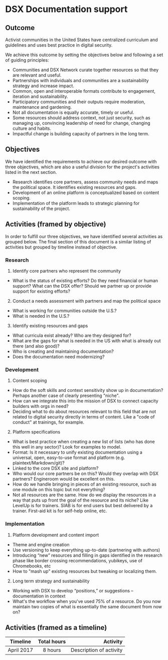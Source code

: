 # DSX Documentation support 

## Outcome

Activist communities in the United States have centralized curriculum and guidelines and uses best practice in digital security.

We achieve this outcome by setting the objectives below and following a set of guiding principles:

 * Communities and DSX Network curate together resources so that they are relevant and useful.
 * Partnerships with individuals and communities are a sustainability strategy and increase impact.
 * Common, open and interoperable formats contribute to engagement, iteration and sustainability.
 * Participatory communities and their outputs require moderation, maintenance and gardening.
 * Not all documentation is equally accurate, timely or useful.
 * Some resources should address context, not just security, such as managing up, convincing leadership of need for change, changing culture and habits.
 * Impactful change is building capacity of partners in the long term.

## Objectives

We have identified the requirements to achieve our desired outcome with three objectives, which are also a useful division for the project's activities listed in the next section.

 * Research identifies core partners, assess community needs and maps the political space. It identifies existing resources and gaps.
 * Development of an online platform is conceptualized based on content scoping.
 * Implementation of the platform leads to strategic planning for sustainability of the project.

## Activities (framed by objective)

In order to fulfill our three objectives, we have identified several activities as grouped below. The final section of this document is a similar listing of activities but grouped by timeline instead of objective.

### Research

1. Identify core partners who represent the community

  * What is the status of existing efforts? Do they need financial or human support? What can the DSX offer? Should we partner up or provide support for existing efforts?

2. Conduct a needs assessment with partners and map the political space

  * What is working for communities outside the U.S.?
  * What is needed in the U.S.?

3. Identify existing resources and gaps

  * What curricula exist already? Who are they designed for?
  * What are the gaps for what is needed in the US with what is already out there (and also good)?
  * Who is creating and maintaining documentation?
  * Does the documentation need modernizing?

### Development

1. Content scoping

  * How do the soft skills and context sensitivity show up in documentation? Perhaps another case of clearly presenting "niche".
  * How can we integrate this into the mission of DSX to connect capacity builders with orgs in need?
  * Deciding what to do about resources relevant to this field that are not related to digital security directly in terms of content. Like a "code of conduct" at trainings, for example.

2. Platform specifications

  * What is best practice when creating a new list of lists (who has done this well in any sector)? Look for examples to model.
  * Format: Is it necessary to unify existing documentation using a universal, open, easy-to-use format and platform (e.g. plaintext/Markdown/git)?
  * Linked to the core DSX site and platform?
  * Who would our core partners be on this? Would they overlap with DSX partners? Engineroom would be excellent on this.
  * How do we handle bringing in pieces of an existing resource, such as one module on this topic but not everything?
  * Not all resources are the same. How do we display the resources in a way that puts up front the goal of the resource and its niche? Like LevelUp is for trainers. SIAB is for end users but best delivered by a trainer. First-aid kit is for self-help online, etc.

### Implementation

1. Platform development and content import

  * Theme and engine creation
  * Use versioning to keep everything up-to-date (partnering with authors)
  * Introducing “new” resources and filling in gaps identified in the research phase like border crossing recommendations, yubikeys, use of Chromebooks, etc
  * How to "mash up" existing resources but tweaking or localizing them.
  
2. Long term strategy and sustainability

  * Working with DSX to develop “positions,” or suggestions – documentation in context
  * What's the workflow when you've used 75% of a resource. Do you now maintain two copies of what is essentially the same document from now on?

## Activities (framed as a timeline)

| Timeline      | Total hours   | Activity                |
| ------------- |:-------------:| -----------------------:|
| April 2017    | 8 hours       | Description of activity |
